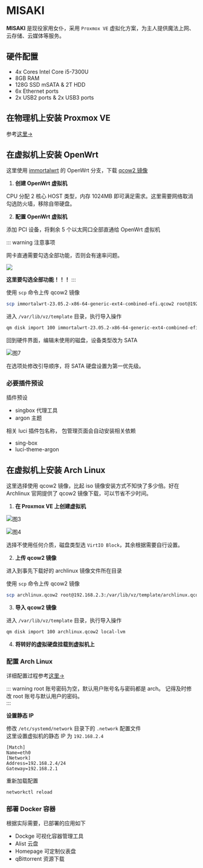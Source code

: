 # MISAKI

**MISAKI** 是现役家用女仆，采用 `Proxmox VE` 虚拟化方案，为主人提供魔法上网、云存储、云媒体等服务。

## 硬件配置

- 4x Cores Intel Core i5-7300U
- 8GB RAM
- 128G SSD mSATA & 2T HDD
- 6x Ethernet ports
- 2x USB2 ports & 2x USB3 ports

## 在物理机上安装 Proxmox VE

参考[这里->](/notes/hypervisor/pve.md)

## 在虚拟机上安装 OpenWrt

这里使用 [immortalwrt](https://github.com/immortalwrt/immortalwrt) 的 OpenWrt 分支，下载 [qcow2 镜像](https://downloads.immortalwrt.org/)

1. **创建 OpenWrt 虚拟机**

CPU 分配 2 核心 HOST 类型，内存 1024MB 即可满足需求。这里需要网络取消勾选防火墙，移除自带硬盘。

2. **配置 OpenWrt 虚拟机**

添加 PCI 设备，将剩余 5 个以太网口全部直通给 OpenWrt 虚拟机

::: warning 注意事项

网卡直通需要勾选全部功能，否则会有速率问题。

![](/img/misaki/8.jpg)

**这里要勾选全部功能！！！**
:::

使用 `scp` 命令上传 qcow2 镜像

```bash
scp immortalwrt-23.05.2-x86-64-generic-ext4-combined-efi.qcow2 root@192.168.2.3:/var/lib/vz/template/immortalwrt-23.05.2-x86-64-generic-ext4-combined-efi.qcow2
```

进入 `/var/lib/vz/template` 目录，执行导入操作

```bash
qm disk import 100 immortalwrt-23.05.2-x86-64-generic-ext4-combined-efi.qcow2 local-lvm
```

回到硬件界面，编辑未使用的磁盘，设备类型改为 SATA

![图7](/img/misaki/7.jpg)

在选项处修改引导顺序，将 SATA 硬盘设置为第一优先级。

### 必要插件预设

插件预设

- singbox 代理工具
- argon 主题

相关 luci 插件包名称， 包管理页面会自动安装相关依赖

- sing-box
- luci-theme-argon

## 在虚拟机上安装 Arch Linux

这里选择使用 qcow2 镜像，比起 iso 镜像安装方式不知快了多少倍。好在 Archlinux 官网提供了 qcow2 镜像下载，可以节省不少时间。

1. **在 Proxmox VE 上创建虚拟机**

![图3](/img/misaki/3.jpg)

![图4](/img/misaki/4.jpg)

选择不使用任何介质，磁盘类型选 `VirtIO Block`，其余根据需要自行设置。

2. **上传 qcow2 镜像**

进入到事先下载好的 archlinux 镜像文件所在目录

使用 `scp` 命令上传 qcow2 镜像

```bash
scp archlinux.qcow2 root@192.168.2.3:/var/lib/vz/template/archlinux.qcow2
```

3. **导入 qcow2 镜像**

进入 `/var/lib/vz/template` 目录，执行导入操作

```bash
qm disk import 100 archlinux.qcow2 local-lvm
```

4. **将转好的虚拟硬盘挂载到虚拟机上**

### 配置 Arch Linux

详细配置过程参考[这里->](/notes/linux/arch.md)

::: warning
root 账号密码为空，默认用户账号名与密码都是 arch。
记得及时修改 root 账号与默认用户的密码。  
:::

**设置静态 IP**

修改 `/etc/systemd/network` 目录下的 `.network` 配置文件  
这里设置虚拟机的静态 IP 为 `192.168.2.4`

```
[Match]
Name=eth0
[Network]
Address=192.168.2.4/24
Gateway=192.168.2.1
```

重新加载配置

```bash
networkctl reload
```

### 部署 Docker 容器

根据实际需要，已部署的应用如下

- Dockge 可视化容器管理工具
- Alist 云盘
- Homepage 可定制仪表盘
- qBittorrent 资源下载

